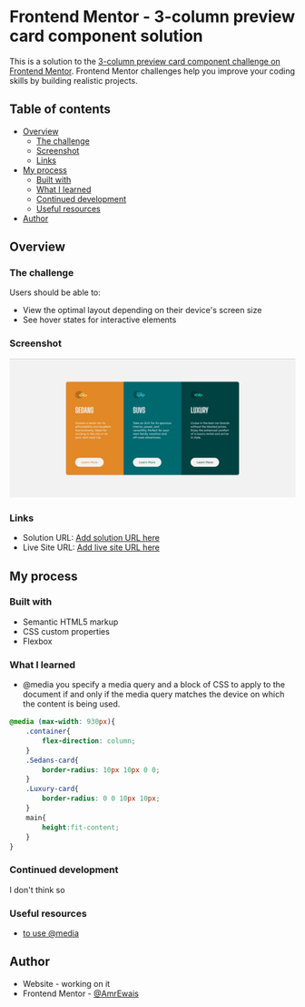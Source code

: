 # Frontend Mentor - 3-column preview card component solution

This is a solution to the [3-column preview card component challenge on Frontend Mentor](https://www.frontendmentor.io/challenges/3column-preview-card-component-pH92eAR2-). Frontend Mentor challenges help you improve your coding skills by building realistic projects. 

## Table of contents

- [Overview](#overview)
  - [The challenge](#the-challenge)
  - [Screenshot](#screenshot)
  - [Links](#links)
- [My process](#my-process)
  - [Built with](#built-with)
  - [What I learned](#what-i-learned)
  - [Continued development](#continued-development)
  - [Useful resources](#useful-resources)
- [Author](#author)


## Overview

### The challenge

Users should be able to:

- View the optimal layout depending on their device's screen size
- See hover states for interactive elements

### Screenshot

![](./Screenshot.jpg)


### Links

- Solution URL: [Add solution URL here](https://your-solution-url.com)
- Live Site URL: [Add live site URL here](https://your-live-site-url.com)

## My process

### Built with

- Semantic HTML5 markup
- CSS custom properties
- Flexbox


### What I learned
- @media
you specify a media query and a block of CSS to apply to the document if and only if the media query matches the device on which the content is being used.

```css
@media (max-width: 930px){
    .container{
        flex-direction: column;
    }
    .Sedans-card{
        border-radius: 10px 10px 0 0;
    }
    .Luxury-card{
        border-radius: 0 0 10px 10px;
    }
    main{
        height:fit-content;
    }
}
```



### Continued development

I don't think so

### Useful resources

- [to use @media](https://developer.mozilla.org/en-US/docs/Web/CSS/@media)


## Author


- Website - working on it
- Frontend Mentor - [@AmrEwais](https://www.frontendmentor.io/profile/AmrEwais)

